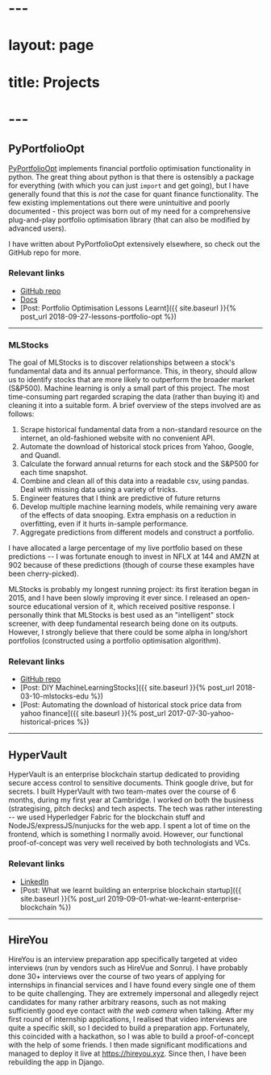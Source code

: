 # ---
# layout: page
# title: Projects
# ---

## PyPortfolioOpt

[PyPortfolioOpt](https://github.com/robertmartin8/PyPortfolioOpt) implements financial portfolio optimisation functionality in python.  The great thing about python is that there is ostensibly a package for everything (with which you can just `import` and get going), but I have generally found that this is *not* the case for quant finance functionality. The few existing implementations out there were unintuitive and poorly documented - this project was born out of my need for a comprehensive plug-and-play portfolio optimisation library (that can also be modified by advanced users). 

I have written about PyPortfolioOpt extensively elsewhere, so check out the GitHub repo for more.

### Relevant links

- [GitHub repo](https://github.com/robertmartin8/PyPortfolioOpt)
- [Docs](https://pyportfolioopt.readthedocs.io/)
- [Post: Portfolio Optimisation Lessons Learnt]({{ site.baseurl }}{% post_url 2018-09-27-lessons-portfolio-opt %})

<hr>

### MLStocks

The goal of MLStocks is to discover relationships between a stock's fundamental data and its annual performance. This, in theory, should allow us to identify stocks that are more likely 
to outperform the broader market (S&P500). Machine learning is only a small part of this project. The most time-consuming part regarded scraping the data (rather than buying it) and cleaning it into a suitable form. A brief overview of the steps involved are as follows:

1. Scrape historical fundamental data from a non-standard resource on the internet, an old-fashioned website with no convenient API.
2. Automate the download of historical stock prices from Yahoo, Google, and Quandl. 
3. Calculate the forward annual returns for each stock and the S&P500 for each time snapshot.
5. Combine and clean all of this data into a readable csv, using pandas. Deal with missing data using a variety of tricks. 
6. Engineer features that I think are predictive of future returns
7. Develop multiple machine learning models, while remaining very aware of the effects of data snooping. Extra emphasis on a reduction in overfitting, even if it hurts in-sample performance.
8. Aggregate predictions from different models and construct a portfolio.

I have allocated a large percentage of my live portfolio based on these predictions -- I was fortunate enough to invest in NFLX at 144 and AMZN at 902 because of these predictions (though of course these examples have been cherry-picked).

MLStocks is probably my longest running project: its first iteration began in 2015, and I have been slowly improving it ever since. I released an open-source educational version of it, which received positive response. I personally think that MLStocks is best used as an "intelligent" stock screener, with deep fundamental research being done on its outputs. However, I strongly believe that there could be some alpha in long/short portfolios (constructed using a portfolio optimisation algorithm).

### Relevant links 

- [GitHub repo](https://github.com/robertmartin8/machinelearningstocks)
- [Post: DIY MachineLearningStocks]({{ site.baseurl }}{% post_url 2018-03-10-mlstocks-edu %})
- [Post: Automating the download of historical stock price data from yahoo finance]({{ site.baseurl }}{% post_url 2017-07-30-yahoo-historical-prices %})

<hr>

## HyperVault

HyperVault is an enterprise blockchain startup dedicated to providing secure access control to sensitive documents. Think google drive, but for secrets. I built HyperVault with two team-mates over the course of 6 months, during my first year at Cambridge. I worked on both the business (strategising, pitch decks) and tech aspects. The tech was rather interesting -- we used Hyperledger Fabric for the blockchain stuff and NodeJS/expressJS/nunjucks for the web app. I spent a lot of time on the frontend, which is something I normally avoid. However, our functional proof-of-concept was very well received by both technologists and VCs.

### Relevant links

- [LinkedIn](https://www.linkedin.com/company/hypervault/)
- [Post: What we learnt building an enterprise blockchain startup]({{ site.baseurl }}{% post_url 2019-09-01-what-we-learnt-enterprise-blockchain %})

<hr>

## HireYou

HireYou is an interview preparation app specifically targeted at video interviews (run by vendors such as HireVue and Sonru). I have probably done 30+ interviews over the course of two years of applying for internships in financial services and I have found every single one of them to be quite challenging. They are extremely impersonal and allegedly reject candidates for many rather arbitrary reasons, such as not making sufficiently good eye contact *with the web camera* when talking. After my first round of internship applications, I realised that video interviews are quite a specific skill, so I decided to build a preparation app. Fortunately, this coincided with a hackathon, so I was able to build a proof-of-concept with the help of some friends. I then made significant modifications and managed to deploy it live at <https://hireyou.xyz>. Since then, I have been rebuilding the app in Django. 

